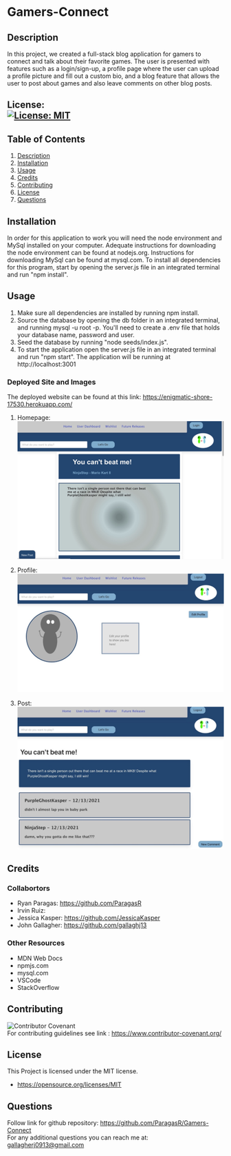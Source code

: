 # Gamers-Connect

## Description

In this project, we created a full-stack blog application for gamers to connect and talk about their favorite games. The user is presented with features such as a login/sign-up, a profile page where the user can upload a profile picture and fill out a custom bio, and a blog feature that allows the user to post about games and also leave comments on other blog posts. 

## License: <br />[![License: MIT](https://img.shields.io/badge/License-MIT-yellow.svg)](https://opensource.org/licenses/MIT)

## Table of Contents
1. [Description](#description)
2. [Installation](#installation)
3. [Usage](#usage)
4. [Credits](#credits)
5. [Contributing](#contributing)
6. [License](#license)
7. [Questions](#questions)

## Installation

In order for this application to work you will need the node environment and MySql installed on your computer. Adequate instructions for downloading the node environment can be found at nodejs.org. Instructions for downloading MySql can be found at mysql.com. To install all dependencies for this program, start by opening the server.js file in an integrated terminal and run "npm install".

## Usage
1. Make sure all dependencies are installed by running npm install.
2. Source the database by opening the db folder in an integrated terminal, and running mysql -u root -p. You'll need to create a .env file that holds your database name, password and user.
3. Seed the database by running "node seeds/index.js".
4. To start the application open the server.js file in an integrated terminal and run "npm start". The application will be running at http://localhost:3001

### Deployed Site and Images
The deployed website can be found at this link: https://enigmatic-shore-17530.herokuapp.com/

1. Homepage: <br />
![alt-text](./public/images/homepagePic.png) <br />

2. Profile: <br />
![alt-text](./public/images/profilePic.png) <br />

3. Post: <br />
![alt-text](./public/images/postPic.png) <br />

## Credits

### Collabortors
- Ryan Paragas: https://github.com/ParagasR
- Irvin Ruiz: 
- Jessica Kasper: https://github.com/JessicaKasper
- John Gallagher: https://github.com/gallaghj13

### Other Resources
- MDN Web Docs
- npmjs.com
- mysql.com
- VSCode
- StackOverflow

## Contributing

![Contributor Covenant](https://img.shields.io/badge/Contributor%20Covenant-2.1-4baaaa.svg) <br />
For contributing guidelines see link : https://www.contributor-covenant.org/


## License 
This Project is licensed under the MIT license.

* https://opensource.org/licenses/MIT

## Questions

Follow link for github repository: https://github.com/ParagasR/Gamers-Connect <br />
For any additional questions you can reach me at: gallagherj0913@gmail.com
